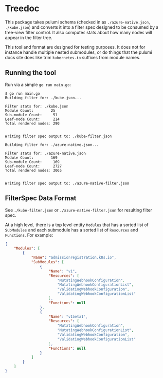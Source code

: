 # Treedoc

This package takes pulumi schema (checked in as `./azure-native.json`, `./kube.json`) and converts it into a filter spec designed to be consumed by a tree-view filter control. It also computes stats about how many nodes will appear in the filter tree. 

This tool and format are designed for testing purposes. It does not for instance handle multiple nested submodules, or do things that the pulumi docs site does like trim `kubernetes.io` suffixes from module names.

## Running the tool

Run via a simple `go run main.go`:

```console
$ go run main.go
Building filter for: ./kube.json...

Filter stats for: ./kube.json
Module Count:        25
Sub-module Count:     51
Leaf-node Count:      214
Total rendered nodes: 290


Writing filter spec output to: ./kube-filter.json

Building filter for: ./azure-native.json...

Filter stats for: ./azure-native.json
Module Count:        169
Sub-module Count:     169
Leaf-node Count:      2727
Total rendered nodes: 3065


Writing filter spec output to: ./azure-native-filter.json
```

## FilterSpec Data Format

See `./kube-filter.json` or `./azure-native-filter.json` for resulting filter spec.

At a high level, there is a top level entity `Modules` that has a sorted list of `SubModules` and each submodule has a sorted list of `Resources` and `Functions`. For example:

```json
{
    "Modules": [
        {
            "Name": "admissionregistration.k8s.io",
            "SubModules": [
                {
                    "Name": "v1",
                    "Resources": [
                        "MutatingWebhookConfiguration",
                        "MutatingWebhookConfigurationList",
                        "ValidatingWebhookConfiguration",
                        "ValidatingWebhookConfigurationList"
                    ],
                    "Functions": null
                },
                {
                    "Name": "v1beta1",
                    "Resources": [
                        "MutatingWebhookConfiguration",
                        "MutatingWebhookConfigurationList",
                        "ValidatingWebhookConfiguration",
                        "ValidatingWebhookConfigurationList"
                    ],
                    "Functions": null
                }
            ]
        }
    ]
}
```
